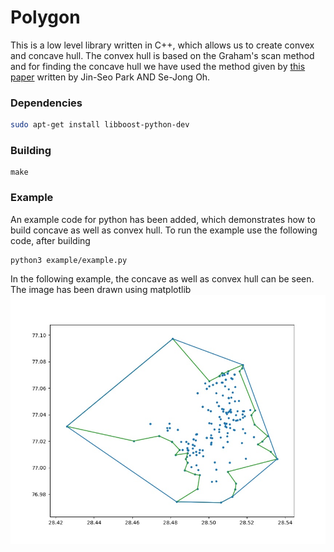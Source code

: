 # Polygon
This is a low level library written in C++, which allows us to create convex and concave hull.
The convex hull is based on the Graham's scan method and for finding the concave hull we have used the method given by [this paper](http://www.iis.sinica.edu.tw/page/jise/2012/201205_10.pdf) written by Jin-Seo Park AND Se-Jong Oh.

### Dependencies
```sh
sudo apt-get install libboost-python-dev
```
### Building
```
make
```
### Example

An example code for python has been added, which demonstrates how to build concave as well as convex hull.
To run the example use the following code, after building
```
python3 example/example.py
```
In the following example, the concave as well as convex hull can be seen.
The image has been drawn using matplotlib 
![Example Image](/example/example.jpg?raw=true "Example Image")